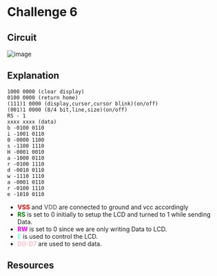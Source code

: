 # Challenge 6

## Circuit

![image](https://github.com/weanysel/Bi0s/assets/69642777/da795435-112f-4b83-bc97-ea2ac6726df5)


## Explanation

```
1000 0000 (clear display)
0100 0000 (return home)
(111)1 0000 (display,cursor,cursor blink)(on/off)
(001)1 0000 (8/4 bit,line,size)(on/off)
RS - 1
xxxx xxxx (data)
b -0100 0110
i -1001 0110
0 -0000 1100
s -1100 1110
H -0001 0010
a -1000 0110
r -0100 1110
d -0010 0110
w -1110 1110
a -0001 0110
r -0100 1110
e -1010 0110
```

- **<span style="color: red;">VSS</span>** and **<span style="color: grey;">VDD</span>** are connected to ground and vcc accordingly
- **<span style="color: green;">RS</span>** is set to 0 initially to setup the LCD and turned to 1 while sending Data.
- **<span style="color: fuchsia;">RW</span>** is set to 0 since we are only writing Data to LCD.
- **<span style="color: aquamarine;">E</span>** is used to control the LCD.
- **<span style="color: pink;">D0-D7</span>** are used to send data.

## Resources
